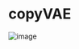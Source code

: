 # copyVAE

![image](https://user-images.githubusercontent.com/4505079/114161673-a4597600-9928-11eb-8aad-035a0997ca02.png)
